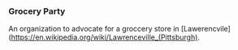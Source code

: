 ### Grocery Party

An organization to advocate for a groccery store in [Lawerencvile](https://en.wikipedia.org/wiki/Lawrenceville_(Pittsburgh).
